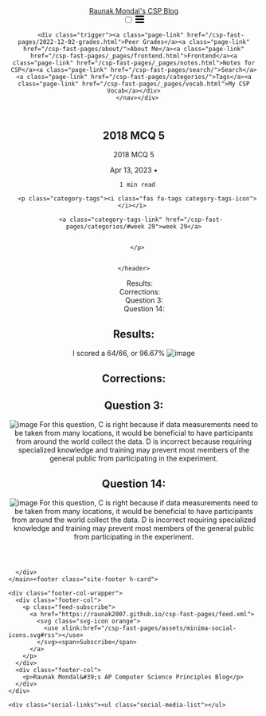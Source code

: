 <!DOCTYPE html>
<html lang="en"><head>
  <meta charset="utf-8">
  <meta http-equiv="X-UA-Compatible" content="IE=edge">
  <meta name="viewport" content="width=device-width, initial-scale=1">
  <meta name="twitter:card" content="summary_large_image" /><!-- Begin Jekyll SEO tag v2.8.0 -->
<title>2018 MCQ 5 | Raunak Mondal’s CSP Blog</title>
<meta name="generator" content="Jekyll v4.1.1" />
<meta property="og:title" content="2018 MCQ 5" />
<meta property="og:locale" content="en_US" />
<meta name="description" content="2018 MCQ 5" />
<meta property="og:description" content="2018 MCQ 5" />
<link rel="canonical" href="https://raunak2007.github.io/csp-fast-pages/week29/2018mcq.md" />
<meta property="og:url" content="https://raunak2007.github.io/csp-fast-pages/week29/2018mcq.md" />
<meta property="og:site_name" content="Raunak Mondal’s CSP Blog" />
<meta property="og:type" content="article" />
<meta property="article:published_time" content="2023-04-13T00:00:00-05:00" />
<meta name="twitter:card" content="summary" />
<meta property="twitter:title" content="2018 MCQ 5" />
<script type="application/ld+json">
{"@context":"https://schema.org","@type":"BlogPosting","dateModified":"2023-04-13T00:00:00-05:00","datePublished":"2023-04-13T00:00:00-05:00","description":"2018 MCQ 5","headline":"2018 MCQ 5","mainEntityOfPage":{"@type":"WebPage","@id":"https://raunak2007.github.io/csp-fast-pages/week29/2018mcq.md"},"url":"https://raunak2007.github.io/csp-fast-pages/week29/2018mcq.md"}</script>
<!-- End Jekyll SEO tag -->
<link rel="stylesheet" href="/csp-fast-pages/assets/css/style.css"><link type="application/atom+xml" rel="alternate" href="https://raunak2007.github.io/csp-fast-pages/feed.xml" title="Raunak Mondal's CSP Blog" /><link rel="shortcut icon" type="image/x-icon" href="/csp-fast-pages/images/favicon.ico"><link rel="stylesheet" href="https://cdnjs.cloudflare.com/ajax/libs/Primer/15.2.0/primer.css" integrity="sha512-xTz2ys4coGAOz8vuV1NcQBkgVmKhsSEtjbqyMJbBHRplFuvKIUo6xhLHpAyPt9mfR6twHJgn9OgVLuqOvjeBhg==" crossorigin="anonymous" />
<link rel="stylesheet" href="https://cdnjs.cloudflare.com/ajax/libs/font-awesome/5.14.0/css/all.min.css" integrity="sha512-1PKOgIY59xJ8Co8+NE6FZ+LOAZKjy+KY8iq0G4B3CyeY6wYHN3yt9PW0XpSriVlkMXe40PTKnXrLnZ9+fkDaog==" crossorigin="anonymous" />

<script>
function wrap_img(fn) {
    if (document.attachEvent ? document.readyState === "complete" : document.readyState !== "loading") {
        var elements = document.querySelectorAll(".post img");
        Array.prototype.forEach.call(elements, function(el, i) {
            if (el.getAttribute("title") && (el.className != "emoji")) {
                const caption = document.createElement('figcaption');
                var node = document.createTextNode(el.getAttribute("title"));
                caption.appendChild(node);
                const wrapper = document.createElement('figure');
                wrapper.className = 'image';
                el.parentNode.insertBefore(wrapper, el);
                el.parentNode.removeChild(el);
                wrapper.appendChild(el);
                wrapper.appendChild(caption);
            }
        });
    } else { document.addEventListener('DOMContentLoaded', fn); }
}
window.onload = wrap_img;
</script>

<script>
    document.addEventListener("DOMContentLoaded", function(){
    // add link icon to anchor tags
    var elem = document.querySelectorAll(".anchor-link")
    elem.forEach(e => (e.innerHTML = '<i class="fas fa-link fa-xs"></i>'));
    });
</script>
</head>
<body><header class="site-header">

  <div class="wrapper"><a class="site-title" rel="author" href="/csp-fast-pages/">Raunak Mondal&#39;s CSP Blog</a><nav class="site-nav">
        <input type="checkbox" id="nav-trigger" class="nav-trigger" />
        <label for="nav-trigger">
          <span class="menu-icon">
            <svg viewBox="0 0 18 15" width="18px" height="15px">
              <path d="M18,1.484c0,0.82-0.665,1.484-1.484,1.484H1.484C0.665,2.969,0,2.304,0,1.484l0,0C0,0.665,0.665,0,1.484,0 h15.032C17.335,0,18,0.665,18,1.484L18,1.484z M18,7.516C18,8.335,17.335,9,16.516,9H1.484C0.665,9,0,8.335,0,7.516l0,0 c0-0.82,0.665-1.484,1.484-1.484h15.032C17.335,6.031,18,6.696,18,7.516L18,7.516z M18,13.516C18,14.335,17.335,15,16.516,15H1.484 C0.665,15,0,14.335,0,13.516l0,0c0-0.82,0.665-1.483,1.484-1.483h15.032C17.335,12.031,18,12.695,18,13.516L18,13.516z"/>
            </svg>
          </span>
        </label>

        <div class="trigger"><a class="page-link" href="/csp-fast-pages/2022-12-02-grades.html">Peer Grades</a><a class="page-link" href="/csp-fast-pages/about/">About Me</a><a class="page-link" href="/csp-fast-pages/_pages/frontend.html">Frontend</a><a class="page-link" href="/csp-fast-pages/_pages/notes.html">Notes for CSP</a><a class="page-link" href="/csp-fast-pages/search/">Search</a><a class="page-link" href="/csp-fast-pages/categories/">Tags</a><a class="page-link" href="/csp-fast-pages/_pages/vocab.html">My CSP Vocab</a></div>
      </nav></div>
</header>
<main class="page-content" aria-label="Content">
      <div class="wrapper">
        <article class="post h-entry" itemscope itemtype="http://schema.org/BlogPosting">

  <header class="post-header">
    <h1 class="post-title p-name" itemprop="name headline">2018 MCQ 5</h1><p class="page-description">2018 MCQ 5</p><p class="post-meta post-meta-title"><time class="dt-published" datetime="2023-04-13T00:00:00-05:00" itemprop="datePublished">
        Apr 13, 2023
      </time>
       • <span class="read-time" title="Estimated read time">
    
    
      1 min read
    
</span></p>

    
      <p class="category-tags"><i class="fas fa-tags category-tags-icon"></i></i> 
      
        <a class="category-tags-link" href="/csp-fast-pages/categories/#week 29">week 29</a>
        
      
      </p>
    

    </header>

  <div class="post-content e-content" itemprop="articleBody">
    <ul id="toc" class="section-nav">
<li class="toc-entry toc-h1"><a href="#results">Results:</a></li>
<li class="toc-entry toc-h1"><a href="#corrections">Corrections:</a>
<ul>
<li class="toc-entry toc-h2"><a href="#question-3">Question 3:</a></li>
<li class="toc-entry toc-h2"><a href="#question-14">Question 14:</a></li>
</ul>
</li>
</ul><h1 id="results">
<a class="anchor" href="#results" aria-hidden="true"><span class="octicon octicon-link"></span></a>Results:</h1>
<p>I scored a 64/66, or 96.67%
<img src="https://user-images.githubusercontent.com/41299387/231944010-2d65b7b7-5304-49a8-b9fd-1dff7797e4f5.png" alt="image"></p>
<h1 id="corrections">
<a class="anchor" href="#corrections" aria-hidden="true"><span class="octicon octicon-link"></span></a>Corrections:</h1>
<h2 id="question-3">
<a class="anchor" href="#question-3" aria-hidden="true"><span class="octicon octicon-link"></span></a>Question 3:</h2>
<p><img src="https://user-images.githubusercontent.com/41299387/231944363-06cef031-b816-4906-9fe3-e54fe5682188.png" alt="image">
For this question, C is right because if data measurements need to be taken from many locations, it would be beneficial to have participants from around the world collect the data.
D is incorrect because requiring specialized knowledge and training may prevent most members of the general public from participating in the experiment.</p>
<h2 id="question-14">
<a class="anchor" href="#question-14" aria-hidden="true"><span class="octicon octicon-link"></span></a>Question 14:</h2>
<p><img src="https://user-images.githubusercontent.com/41299387/231944840-ecef02d0-fdd3-4bb3-a84d-196fe7eff372.png" alt="image">
For this question, C is right because if data measurements need to be taken from many locations, it would be beneficial to have participants from around the world collect the data.
D is incorrect requiring specialized knowledge and training may prevent most members of the general public from participating in the experiment.</p>

  </div><!-- from https://github.com/utterance/utterances -->
<script src="https://utteranc.es/client.js"
        repo="raunak2007/csp-fast-pages"
        issue-term="title"
        label="blogpost-comment"
        theme="github-light"
        crossorigin="anonymous"
        async>
</script><a class="u-url" href="/csp-fast-pages/week29/2018mcq.md" hidden></a>
</article>

      </div>
    </main><footer class="site-footer h-card">
  <data class="u-url" href="/csp-fast-pages/"></data>

  <div class="wrapper">

    <div class="footer-col-wrapper">
      <div class="footer-col">
        <p class="feed-subscribe">
          <a href="https://raunak2007.github.io/csp-fast-pages/feed.xml">
            <svg class="svg-icon orange">
              <use xlink:href="/csp-fast-pages/assets/minima-social-icons.svg#rss"></use>
            </svg><span>Subscribe</span>
          </a>
        </p>
      </div>
      <div class="footer-col">
        <p>Raunak Mondal&#39;s AP Computer Science Principles Blog</p>
      </div>
    </div>

    <div class="social-links"><ul class="social-media-list"></ul>
</div>

  </div>

</footer>
</body>

</html>
